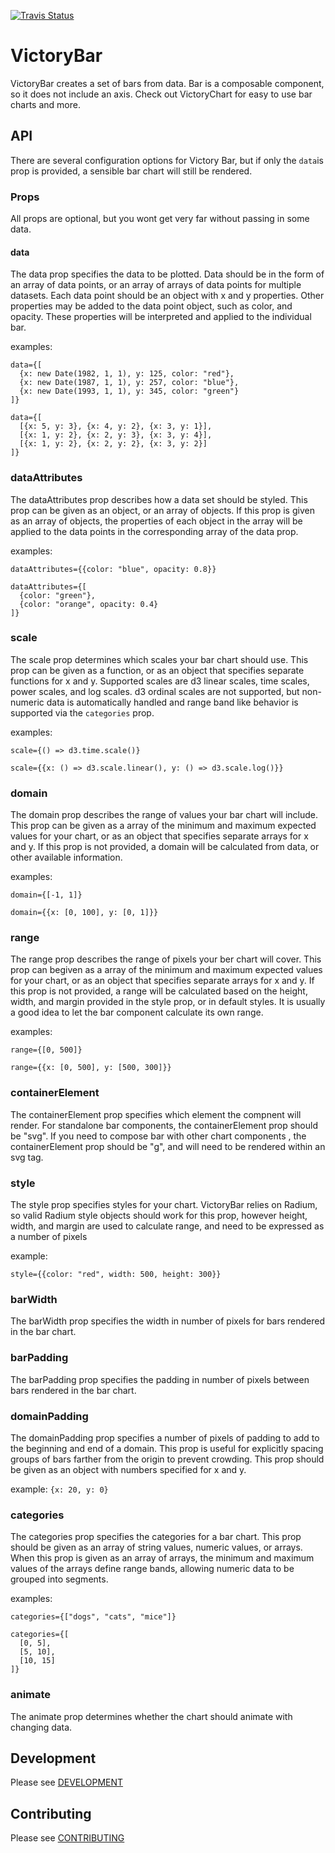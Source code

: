[![Travis Status][trav_img]][trav_site]

VictoryBar
=============
VictoryBar creates a set of bars from data. Bar is a composable component, so it does not include an axis.  Check out VictoryChart for easy to use bar charts and more.

## API

There are several configuration options for Victory Bar, but if only the `data`is prop is provided, a sensible bar chart will still be rendered.

### Props

All props are optional, but you wont get very far without passing in some data.

#### data

The data prop specifies the data to be plotted. Data should be in the form of an array of data points, or an array of arrays of data points for multiple datasets. Each data point should be an object with x and y properties. Other properties may be added to the data point object, such as color, and opacity. These properties will be interpreted and applied to the individual bar.

examples:

```
data={[
  {x: new Date(1982, 1, 1), y: 125, color: "red"},
  {x: new Date(1987, 1, 1), y: 257, color: "blue"},
  {x: new Date(1993, 1, 1), y: 345, color: "green"}
]}

data={[
  [{x: 5, y: 3}, {x: 4, y: 2}, {x: 3, y: 1}],
  [{x: 1, y: 2}, {x: 2, y: 3}, {x: 3, y: 4}],
  [{x: 1, y: 2}, {x: 2, y: 2}, {x: 3, y: 2}]
]}
```

### dataAttributes

The dataAttributes prop describes how a data set should be styled.
This prop can be given as an object, or an array of objects. If this prop is
given as an array of objects, the properties of each object in the array will
be applied to the data points in the corresponding array of the data prop.

examples:

```
dataAttributes={{color: "blue", opacity: 0.8}}

dataAttributes={[
  {color: "green"}, 
  {color: "orange", opacity: 0.4}
]}

```
 
### scale

The scale prop determines which scales your bar chart should use. This prop can be given as a function, or as an object that specifies separate functions for x and y. Supported scales are d3 linear scales, time scales, power scales, and log scales. d3 ordinal scales are not supported, but non-numeric data is automatically handled and range band like behavior is supported via the `categories` prop.

examples:

```
scale={() => d3.time.scale()}

scale={{x: () => d3.scale.linear(), y: () => d3.scale.log()}}
```

### domain

The domain prop describes the range of values your bar chart will include. This prop can be given as a array of the minimum and maximum expected values for your chart, or as an object that specifies separate arrays for x and y.
If this prop is not provided, a domain will be calculated from data, or other available information.

examples:

```
domain={[-1, 1]}

domain={{x: [0, 100], y: [0, 1]}}
```

### range

The range prop describes the range of pixels your ber chart will cover. This prop can begiven as a array of the minimum and maximum expected values for your chart, or as an object that specifies separate arrays for x and y.
If this prop is not provided, a range will be calculated based on the height,
width, and margin provided in the style prop, or in default styles. It is usually a good idea to let the bar component calculate its own range.

examples:

```
range={[0, 500]} 

range={{x: [0, 500], y: [500, 300]}}
```

### containerElement

The containerElement prop specifies which element the compnent will render.
For standalone bar components, the containerElement prop should be "svg". If you need to compose bar with other chart components , the containerElement prop should be "g", and will need to be rendered within an svg tag.

### style

The style prop specifies styles for your chart. VictoryBar relies on Radium,
so valid Radium style objects should work for this prop, however height, width, and margin are used to calculate range, and need to be expressed as a number of pixels

example:

```
style={{color: "red", width: 500, height: 300}}
```

### barWidth

The barWidth prop specifies the width in number of pixels for bars rendered in the bar chart.

### barPadding

The barPadding prop specifies the padding in number of pixels between bars
rendered in the bar chart.

### domainPadding

The domainPadding prop specifies a number of pixels of padding to add to the beginning and end of a domain. This prop is useful for explicitly spacing groups of bars farther from the origin to prevent crowding. This prop should be given as an object with numbers specified for x and y.

example: `{x: 20, y: 0}`

### categories

The categories prop specifies the categories for a bar chart. This prop should be given as an array of string values, numeric values, or arrays. When this prop is given as an array of arrays, the minimum and maximum values of the arrays define range bands, allowing numeric data to be grouped into segments.

examples:

```
categories={["dogs", "cats", "mice"]}

categories={[
  [0, 5], 
  [5, 10], 
  [10, 15]
]}
```

### animate
The animate prop determines whether the chart should animate with changing data.

## Development

Please see [DEVELOPMENT](DEVELOPMENT.md)

## Contributing

Please see [CONTRIBUTING](CONTRIBUTING.md)

[trav_img]: https://api.travis-ci.org/FormidableLabs/victory-bar.svg
[trav_site]: https://travis-ci.org/FormidableLabs/victory-bar


